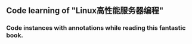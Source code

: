 ## Code learning of "Linux高性能服务器编程"

### Code instances with annotations while reading this fantastic book.

